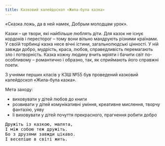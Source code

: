 ```yaml
---
title: Казковий калейдоскоп «Жила-була казка»
---
```


<quote author="О.С. Пушкін">
«Сказка ложь, да в ней намек,
Добрым молодцам урок».
</quote>

Казки – це твори, які найбільше люблять діти. Для казок не існує кордонів і пересторог – тому вони вільно мандрують різними країнами. У своїй торбинці казка несе вічні істини, загальнолюдські цінності. У ній завжди добро, мудрість, краса, любов, справедливість перемагають зло і потворність. Казка кожну людину вчить мріяти і бачити світ по-особливому – романтично і образно, так, як сприймають його справжні поети.

З учнями перших класів у КЗШ №55 був проведений казковий калейдоскоп «Жила-була казка».

Мета заходу:

- виховувати у дітей любов до книги
- розвивати у дітей комунікативні уміння, креативне мислення, творчу фантазію, уяву
- li виховувати у дітей почуття прекрасного, прагнення робити добро

<pre>
Дружіть із казкою, малята,
І між собою теж дружіть.
Бо з друзями завжди цікаво.
І веселіше в світі жить.
</pre>

<slideshow id="72157649165417642"></slideshow>
